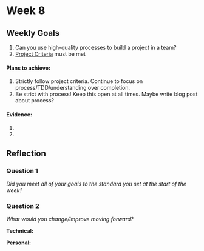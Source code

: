 # Week 8

## Weekly Goals

1. Can you use high-quality processes to build a project in a team?
2. [Project Criteria](https://github.com/makersacademy/course/blob/master/final_projects/project_criteria.md) must be met

#### Plans to achieve:

1. Strictly follow project criteria. Continue to focus on process/TDD/understanding over completion.
2. Be strict with process! Keep this open at all times. Maybe write blog post about process?

#### Evidence:

1.
2. 


## Reflection


### Question 1

*Did you meet all of your goals to the standard you set at the start of the week?*


### Question 2

*What would you change/improve moving forward?*


**Technical:**


**Personal:**
